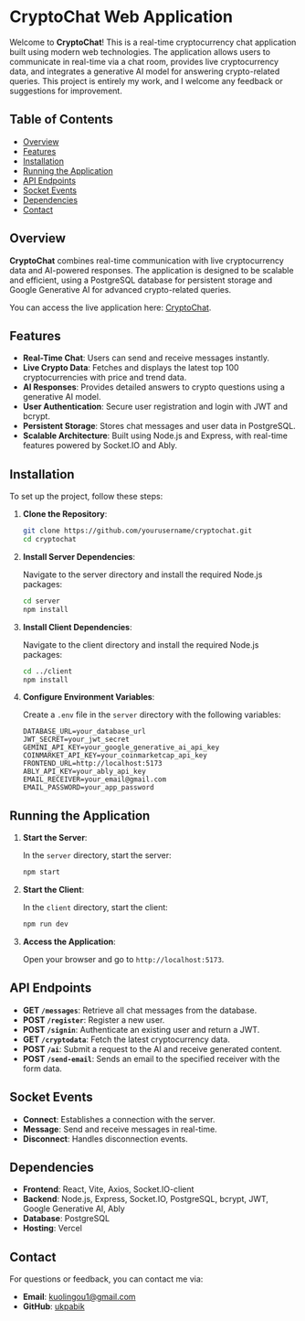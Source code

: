 # CryptoChat Web Application

Welcome to **CryptoChat**! This is a real-time cryptocurrency chat application built using modern web technologies. The application allows users to communicate in real-time via a chat room, provides live cryptocurrency data, and integrates a generative AI model for answering crypto-related queries. This project is entirely my work, and I welcome any feedback or suggestions for improvement.

## Table of Contents

- [Overview](#overview)
- [Features](#features)
- [Installation](#installation)
- [Running the Application](#running-the-application)
- [API Endpoints](#api-endpoints)
- [Socket Events](#socket-events)
- [Dependencies](#dependencies)
- [Contact](#contact)

## Overview

**CryptoChat** combines real-time communication with live cryptocurrency data and AI-powered responses. The application is designed to be scalable and efficient, using a PostgreSQL database for persistent storage and Google Generative AI for advanced crypto-related queries.

You can access the live application here: [CryptoChat](https://cryptochat-frontend.vercel.app).

## Features

- **Real-Time Chat**: Users can send and receive messages instantly.
- **Live Crypto Data**: Fetches and displays the latest top 100 cryptocurrencies with price and trend data.
- **AI Responses**: Provides detailed answers to crypto questions using a generative AI model.
- **User Authentication**: Secure user registration and login with JWT and bcrypt.
- **Persistent Storage**: Stores chat messages and user data in PostgreSQL.
- **Scalable Architecture**: Built using Node.js and Express, with real-time features powered by Socket.IO and Ably.

## Installation

To set up the project, follow these steps:

1. **Clone the Repository**:

    ```sh
    git clone https://github.com/yourusername/cryptochat.git
    cd cryptochat
    ```

2. **Install Server Dependencies**:

    Navigate to the server directory and install the required Node.js packages:

    ```sh
    cd server
    npm install
    ```

3. **Install Client Dependencies**:

    Navigate to the client directory and install the required Node.js packages:

    ```sh
    cd ../client
    npm install
    ```

4. **Configure Environment Variables**:

    Create a `.env` file in the `server` directory with the following variables:

    ```plaintext
    DATABASE_URL=your_database_url
    JWT_SECRET=your_jwt_secret
    GEMINI_API_KEY=your_google_generative_ai_api_key
    COINMARKET_API_KEY=your_coinmarketcap_api_key
    FRONTEND_URL=http://localhost:5173
    ABLY_API_KEY=your_ably_api_key
    EMAIL_RECEIVER=your_email@gmail.com
    EMAIL_PASSWORD=your_app_password
    ```

## Running the Application

1. **Start the Server**:

    In the `server` directory, start the server:

    ```sh
    npm start
    ```

2. **Start the Client**:

    In the `client` directory, start the client:

    ```sh
    npm run dev
    ```

3. **Access the Application**:

    Open your browser and go to `http://localhost:5173`.

## API Endpoints

- **GET `/messages`**: Retrieve all chat messages from the database.
- **POST `/register`**: Register a new user.
- **POST `/signin`**: Authenticate an existing user and return a JWT.
- **GET `/cryptodata`**: Fetch the latest cryptocurrency data.
- **POST `/ai`**: Submit a request to the AI and receive generated content.
- **POST `/send-email`**: Sends an email to the specified receiver with the form data.

## Socket Events

- **Connect**: Establishes a connection with the server.
- **Message**: Send and receive messages in real-time.
- **Disconnect**: Handles disconnection events.

## Dependencies

- **Frontend**: React, Vite, Axios, Socket.IO-client
- **Backend**: Node.js, Express, Socket.IO, PostgreSQL, bcrypt, JWT, Google Generative AI, Ably
- **Database**: PostgreSQL
- **Hosting**: Vercel

  
## Contact

For questions or feedback, you can contact me via:

- **Email**: kuolingou1@gmail.com
- **GitHub**: [ukpabik](https://github.com/ukpabik)
